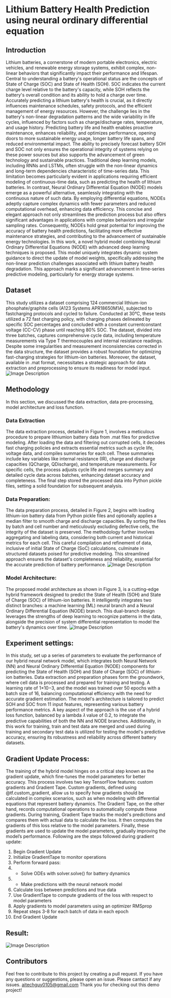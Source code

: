 # Lithium Battery Health Prediction using neural ordinary differential equation

## Introduction
Lithium batteries, a cornerstone of modern portable electronics, electric vehicles, and renewable energy
storage systems, exhibit complex, non-linear behaviors that significantly impact their performance and
lifespan. Central to understanding a battery's operational status are the concepts of State of Charge (SOC)
and State of Health (SOH). SOC indicates the current charge level relative to the battery's capacity, while
SOH reflects the battery's overall condition and its ability to hold a charge over time. Accurately predicting
a lithium battery's health is crucial, as it directly influences maintenance schedules, safety protocols, and
the efficient management of energy resources. However, the challenge lies in the battery's non-linear
degradation patterns and the wide variability in life cycles, influenced by factors such as charge/discharge
rates, temperature, and usage history. Predicting battery life and health enables proactive maintenance,
enhances reliability, and optimizes performance, opening doors to more sustainable energy usage, longer
battery life spans, and reduced environmental impact. The ability to precisely forecast battery SOH and
SOC not only ensures the operational integrity of systems relying on these power sources but also
supports the advancement of green technology and sustainable practices.
Traditional deep learning models, including RNNs and LSTMs, often struggle with the non-linear dynamics
and long-term dependencies characteristic of time-series data. This limitation becomes particularly
evident in applications requiring efficient modeling of continuous-time data, such as predicting the health
of lithium batteries. In contrast, Neural Ordinary Differential Equation (NODE) models emerge as a
powerful alternative, seamlessly integrating with the continuous nature of such data. By employing
differential equations, NODEs adeptly capture complex dynamics with fewer parameters and reduced
computational overhead, enhancing data efficiency. This concise and elegant approach not only
streamlines the prediction process but also offers significant advantages in applications with complex
behaviors and irregular sampling rates. Consequently, NODEs hold great potential for improving the
accuracy of battery health predictions, facilitating more effective maintenance strategies, and
contributing to the advancement of sustainable energy technologies.
In this work, a novel hybrid model combining Neural Ordinary Differential Equations (NODE) with
advanced deep learning techniques is proposed. This model uniquely integrates dynamic system guidance
to direct the update of model weights, specifically addressing the non-linear prediction challenges
associated with lithium battery health degradation. This approach marks a significant advancement in
time-series predictive modeling, particularly for energy storage systems.
## Dataset
This study utilizes a dataset comprising 124 commercial lithium-ion phosphate/graphite cells
(A123 Systems APR18650M1A), subjected to fastcharging protocols and cycled to failure. Conducted
at 30°C, these tests utilized a 72 fast charging policy,
with charging phases delineated by specific SOC
percentages and concluded with a constant currentconstant voltage (CC-CV) phase until reaching 80%
SOC. The dataset, divided into three batches,
captures comprehensive cycle data, including
temperature measurements via Type T
thermocouples and internal resistance readings.
Despite some irregularities and measurement
inconsistencies corrected in the data structure, the
dataset provides a robust foundation for optimizing
fast-charging strategies for lithium-ion batteries.
Moreover, the dataset, available in .mat format,
necessitates a strategic approach for data extraction
and preprocessing to ensure its readiness for model
input.
![Image Description](figure1.PNG)
## Methodology
In this section, we discussed the data extraction,
data pre-processing, model architecture and loss
function.
### Data Extraction
The data extraction process, detailed in Figure 1,
involves a meticulous procedure to prepare lithiumion battery data from .mat files for predictive
modeling. After loading the data and filtering out
corrupted cells, it decodes fast charging policies and
extracts essential metrics such as cycle life, voltage
data, and compiles summaries for each cell. These
summaries include key variables like internal
resistance (IR), charge and discharge capacities
(QCharge, QDischarge), and temperature
measurements. For specific cells, the process adjusts
cycle life and merges summary and detailed cycle
data across batches, enhancing dataset accuracy and
completeness. The final step stored the processed data into Python pickle files, setting a solid foundation
for subsequent analysis.
### Data Preparation:
The data preparation process, detailed in
Figure 2, begins with loading lithium-ion
battery data from Python pickle files and
optionally applies a median filter to smooth
charge and discharge capacities. By sorting
the files by batch and cell number and
meticulously excluding defective cells, the
integrity of the dataset is preserved. The
methodology further involves aggregating
and labeling data, considering both current
and historical metrics for each cell. This
careful compilation and refinement of data,
inclusive of initial State of Charge (SoC)
calculations, culminate in structured datasets
poised for predictive modeling. This
streamlined approach ensures the dataset's
completeness and reliability, essential for the
accurate prediction of battery performance.
![Image Description](figure2.PNG)
### Model Architecture:
The proposed model architecture as shown
in Figure 3, is a cutting-edge hybrid
framework designed to predict the State of
Health (SOH) and State of Charge (SOC) of
lithium-ion batteries. It intelligently
integrates two distinct branches: a machine
learning (ML) neural branch and a Neural
Ordinary Differential Equation (NODE)
branch. This dual-branch design leverages
the strengths of deep learning to recognize
patterns in the data, alongside the precision
of system differential representation to
model the battery's dynamics over time.
![Image Description](NODE.PNG)

## Experiment settings:
In this study, set up a series of parameters to evaluate the performance of our hybrid neural network
model, which integrates both Neural Network (NN) and Neural Ordinary Differential Equation (NODE)
components for predicting the State of Health (SOH) and State of Charge (SOC) of lithium-ion batteries.
Data extraction and preparation phases form the groundwork, where cell data is processed and prepared
for training and testing. A learning rate of 1×10−3, and the model was trained over 50 epochs with a batch
size of 16, balancing computational efficiency with the need for accurate gradient estimation. The model's
architecture is tailored to predict SOH and SOC from 11 input features, representing various battery
performance metrics. A key aspect of the approach is the use of a hybrid loss function, balanced by a
lambda 𝜆 value of 0.2, to integrate the predictive capabilities of both the NN and NODE branches.
Additionally, in this work for training, train and test data are merged and used during training and
secondary test data is utilized for testing the model's predictive accuracy, ensuring its robustness and
reliability across different battery datasets.
## Gradient Update Process:
The training of the hybrid model hinges on a critical step known as the gradient update, which fine-tunes
the model parameters for better accuracy. This process involves two key TensorFlow features: custom
gradients and Gradient Tape. Custom gradients, defined using @tf.custom_gradient, allow us to specify
how gradients should be calculated in complex scenarios, such as when modeling with differential
equations that represent battery dynamics. The Gradient Tape, on the other hand, records computational
operations to automatically compute these gradients.
During training, Gradient Tape tracks the model's predictions and compares them with actual data to
calculate the loss. It then computes the gradients of this loss relative to the model parameters. Finally,
these gradients are used to update the model parameters, gradually improving the model’s performance.
Following are the steps followed during gradient update:
1. Begin Gradient Update
2. Initialize GradientTape to monitor operations
3. Perform forward pass:
4. - Solve ODEs with solver.solve() for battery dynamics
5. - Make predictions with the neural network model
6. Calculate loss between predictions and true data
7. Use GradientTape to compute gradients of the loss with respect to model parameters
8. Apply gradients to model parameters using an optimizer RMSprop
9. Repeat steps 3-8 for each batch of data in each epoch
10. End Gradient Update
## Result:
![Image Description](result.PNG)

## Contributors

Feel free to contribute to this project by creating a pull request. If you have any questions or suggestions, please open an issue.
Please cantact if any issues. aitechguy0105@gmail.com
Thank you for checking out this demo project!